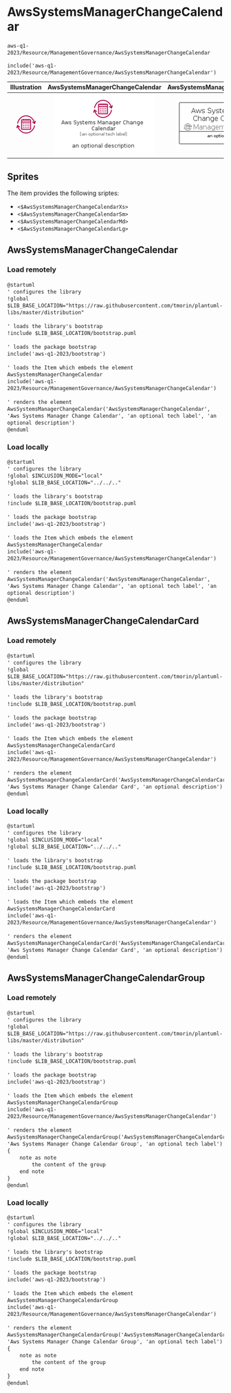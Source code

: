 # AwsSystemsManagerChangeCalendar


```text
aws-q1-2023/Resource/ManagementGovernance/AwsSystemsManagerChangeCalendar
```

```text
include('aws-q1-2023/Resource/ManagementGovernance/AwsSystemsManagerChangeCalendar')
```



| Illustration | AwsSystemsManagerChangeCalendar | AwsSystemsManagerChangeCalendarCard | AwsSystemsManagerChangeCalendarGroup |
| :---: | :---: | :---: | :---: |
| ![illustration for Illustration](../../../aws-q1-2023/Resource/ManagementGovernance/AwsSystemsManagerChangeCalendar.png) | ![illustration for AwsSystemsManagerChangeCalendar](../../../aws-q1-2023/Resource/ManagementGovernance/AwsSystemsManagerChangeCalendar.Local.png) | ![illustration for AwsSystemsManagerChangeCalendarCard](../../../aws-q1-2023/Resource/ManagementGovernance/AwsSystemsManagerChangeCalendarCard.Local.png) | ![illustration for AwsSystemsManagerChangeCalendarGroup](../../../aws-q1-2023/Resource/ManagementGovernance/AwsSystemsManagerChangeCalendarGroup.Local.png) |



## Sprites
The item provides the following sriptes:

- `<$AwsSystemsManagerChangeCalendarXs>`
- `<$AwsSystemsManagerChangeCalendarSm>`
- `<$AwsSystemsManagerChangeCalendarMd>`
- `<$AwsSystemsManagerChangeCalendarLg>`





## AwsSystemsManagerChangeCalendar

### Load remotely
```plantuml
@startuml
' configures the library
!global $LIB_BASE_LOCATION="https://raw.githubusercontent.com/tmorin/plantuml-libs/master/distribution"

' loads the library's bootstrap
!include $LIB_BASE_LOCATION/bootstrap.puml

' loads the package bootstrap
include('aws-q1-2023/bootstrap')

' loads the Item which embeds the element AwsSystemsManagerChangeCalendar
include('aws-q1-2023/Resource/ManagementGovernance/AwsSystemsManagerChangeCalendar')

' renders the element
AwsSystemsManagerChangeCalendar('AwsSystemsManagerChangeCalendar', 'Aws Systems Manager Change Calendar', 'an optional tech label', 'an optional description')
@enduml
```

### Load locally
```plantuml
@startuml
' configures the library
!global $INCLUSION_MODE="local"
!global $LIB_BASE_LOCATION="../../.."

' loads the library's bootstrap
!include $LIB_BASE_LOCATION/bootstrap.puml

' loads the package bootstrap
include('aws-q1-2023/bootstrap')

' loads the Item which embeds the element AwsSystemsManagerChangeCalendar
include('aws-q1-2023/Resource/ManagementGovernance/AwsSystemsManagerChangeCalendar')

' renders the element
AwsSystemsManagerChangeCalendar('AwsSystemsManagerChangeCalendar', 'Aws Systems Manager Change Calendar', 'an optional tech label', 'an optional description')
@enduml
```

## AwsSystemsManagerChangeCalendarCard

### Load remotely
```plantuml
@startuml
' configures the library
!global $LIB_BASE_LOCATION="https://raw.githubusercontent.com/tmorin/plantuml-libs/master/distribution"

' loads the library's bootstrap
!include $LIB_BASE_LOCATION/bootstrap.puml

' loads the package bootstrap
include('aws-q1-2023/bootstrap')

' loads the Item which embeds the element AwsSystemsManagerChangeCalendarCard
include('aws-q1-2023/Resource/ManagementGovernance/AwsSystemsManagerChangeCalendar')

' renders the element
AwsSystemsManagerChangeCalendarCard('AwsSystemsManagerChangeCalendarCard', 'Aws Systems Manager Change Calendar Card', 'an optional description')
@enduml
```

### Load locally
```plantuml
@startuml
' configures the library
!global $INCLUSION_MODE="local"
!global $LIB_BASE_LOCATION="../../.."

' loads the library's bootstrap
!include $LIB_BASE_LOCATION/bootstrap.puml

' loads the package bootstrap
include('aws-q1-2023/bootstrap')

' loads the Item which embeds the element AwsSystemsManagerChangeCalendarCard
include('aws-q1-2023/Resource/ManagementGovernance/AwsSystemsManagerChangeCalendar')

' renders the element
AwsSystemsManagerChangeCalendarCard('AwsSystemsManagerChangeCalendarCard', 'Aws Systems Manager Change Calendar Card', 'an optional description')
@enduml
```

## AwsSystemsManagerChangeCalendarGroup

### Load remotely
```plantuml
@startuml
' configures the library
!global $LIB_BASE_LOCATION="https://raw.githubusercontent.com/tmorin/plantuml-libs/master/distribution"

' loads the library's bootstrap
!include $LIB_BASE_LOCATION/bootstrap.puml

' loads the package bootstrap
include('aws-q1-2023/bootstrap')

' loads the Item which embeds the element AwsSystemsManagerChangeCalendarGroup
include('aws-q1-2023/Resource/ManagementGovernance/AwsSystemsManagerChangeCalendar')

' renders the element
AwsSystemsManagerChangeCalendarGroup('AwsSystemsManagerChangeCalendarGroup', 'Aws Systems Manager Change Calendar Group', 'an optional tech label') {
    note as note
        the content of the group
    end note
}
@enduml
```

### Load locally
```plantuml
@startuml
' configures the library
!global $INCLUSION_MODE="local"
!global $LIB_BASE_LOCATION="../../.."

' loads the library's bootstrap
!include $LIB_BASE_LOCATION/bootstrap.puml

' loads the package bootstrap
include('aws-q1-2023/bootstrap')

' loads the Item which embeds the element AwsSystemsManagerChangeCalendarGroup
include('aws-q1-2023/Resource/ManagementGovernance/AwsSystemsManagerChangeCalendar')

' renders the element
AwsSystemsManagerChangeCalendarGroup('AwsSystemsManagerChangeCalendarGroup', 'Aws Systems Manager Change Calendar Group', 'an optional tech label') {
    note as note
        the content of the group
    end note
}
@enduml
```

